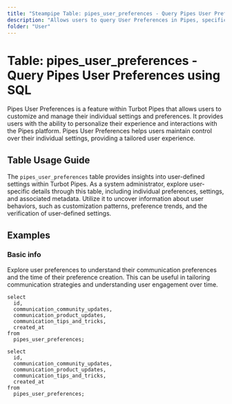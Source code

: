 ```yaml
---
title: "Steampipe Table: pipes_user_preferences - Query Pipes User Preferences using SQL"
description: "Allows users to query User Preferences in Pipes, specifically the user-defined settings and preferences, providing insights into user behaviors and customization patterns."
folder: "User"
---
```


# Table: pipes_user_preferences - Query Pipes User Preferences using SQL

Pipes User Preferences is a feature within Turbot Pipes that allows users to customize and manage their individual settings and preferences. It provides users with the ability to personalize their experience and interactions with the Pipes platform. Pipes User Preferences helps users maintain control over their individual settings, providing a tailored user experience.

## Table Usage Guide

The `pipes_user_preferences` table provides insights into user-defined settings within Turbot Pipes. As a system administrator, explore user-specific details through this table, including individual preferences, settings, and associated metadata. Utilize it to uncover information about user behaviors, such as customization patterns, preference trends, and the verification of user-defined settings.

## Examples

### Basic info
Explore user preferences to understand their communication preferences and the time of their preference creation. This can be useful in tailoring communication strategies and understanding user engagement over time.

```sql+postgres
select
  id,
  communication_community_updates,
  communication_product_updates,
  communication_tips_and_tricks,
  created_at
from
  pipes_user_preferences;
```

```sql+sqlite
select
  id,
  communication_community_updates,
  communication_product_updates,
  communication_tips_and_tricks,
  created_at
from
  pipes_user_preferences;
```